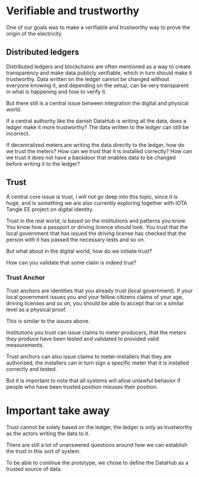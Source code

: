 # Verifiable and trustworthy

One of our goals was to make a verifiable and trustworthy way to prove the origin of the electricity.

## Distributed ledgers

Distributed ledgers and blockchains are often mentioned as a way to create transparency and make data publicly verifiable, which in turn should make it trustworthy. Data written on the ledger cannot be changed without everyone knowing it, and depending on the setup, can be very transparent in what is happening and how to verify it.

But there still is a central issue between integration the digital and physical world. 

If a central authority like the danish DataHub is writing all the data, does a ledger make it more trustworthy? The data written to the ledger can still be incorrect.

If decentralized meters are writing the data directly to the ledger, how do we trust the meters? How can we trust that it is installed correctly? How can we trust it does not have a backdoor that enables data to be changed before writing it to the ledger?

## Trust

A central core issue is trust, i will not go deep into this topic, since it is huge, and is something we are also currently exploring together with IOTA Tangle EE project on digital identity.

Trust in the real world, is based on the institutions and patterns you know. You know how a passport or driving licence should look. You trust that the local government that has issued the driving license has checked that the person with it has passed the necessary tests and so on.

But what about in the digital world, how do we initiate trust?

How can you validate that some claim is indeed true?

### Trust Anchor

Trust anchors are identities that you already trust (local government). If your local government issues you and your fellow citizens claims of your age, driving licenses and so on, you should be able to accept that on a similar level as a physical proof.

This is similar to the issues above. 

Institutions you trust can issue claims to meter producers, that the meters they produce have been tested and validated to provided valid measurements.

Trust anchors can also issue claims to meter-installers that they are authorized, the installers can in turn sign a specific meter that it is installed correctly and tested.

But it is important to note that all systems will allow unlawful behavior if people who have been trusted position misuses their position.

# Important take away

Trust cannot be solely based on the ledger, the ledger is only as trustworthy as the actors writing the data to it.

There are still a lot of unanswered questions around how we can establish the trust in this sort of system.

To be able to continue the prototype, we chose to define the DataHub as a trusted source of data.
